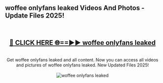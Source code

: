 <h2>woffee onlyfans leaked Videos And Photos - Update Files 2025!</h2>
<br>
<div align="center">
<h2><a href="https://linkcuts.com/hfmhzwbr" rel="nofollow">🔴 CLICK HERE 🌐==►► woffee onlyfans leaked</a></h2>
<br>
Get woffee onlyfans leaked and all content. Now you can access all videos and pictures of woffee onlyfans leaked. New Updated Files 2025!
<br>
<br>
<a href="https://linkcuts.com/hfmhzwbr" rel="nofollow" data-target="animated-image.originalLink"><img src="https://i.ibb.co.com/WyWwxjT/player-gif2.gif" alt="woffee onlyfans leaked" style="max-width: 100%; display: inline-block;" data-target="animated-image.originalImage"></a>
</div>
<br>